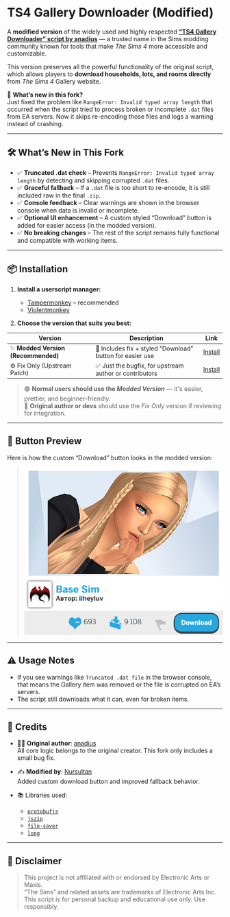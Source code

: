 # TS4 Gallery Downloader (Modified)

A **modified version** of the widely used and highly respected [**“TS4 Gallery Downloader” script by anadius**](https://anadius.su/sims-4-gallery-downloader) — a trusted name in the Sims modding community known for tools that make *The Sims 4* more accessible and customizable.

This version preserves all the powerful functionality of the original script, which allows players to **download households, lots, and rooms directly** from *The Sims 4* Gallery website.

🔧 **What’s new in this fork?**  
Just fixed the problem like `RangeError: Invalid typed array length` that occurred when the script tried to process broken or incomplete `.dat` files from EA servers. Now it skips re-encoding those files and logs a warning instead of crashing.

---

## 🛠️ What’s New in This Fork

- ✅ **Truncated .dat check** – Prevents `RangeError: Invalid typed array length` by detecting and skipping corrupted `.dat` files.
- ✅ **Graceful fallback** – If a `.dat` file is too short to re-encode, it is still included raw in the final `.zip`.
- ✅ **Console feedback** – Clear warnings are shown in the browser console when data is invalid or incomplete.
- ✅ **Optional UI enhancement** – A custom styled “Download” button is added for easier access (in the modded version).
- ✅ **No breaking changes** – The rest of the script remains fully functional and compatible with working items.

---

## 📦 Installation

1. **Install a userscript manager:**
   - [Tampermonkey](https://tampermonkey.net/) – recommended
   - [Violentmonkey](https://violentmonkey.github.io/)

2. **Choose the version that suits you best:**

| Version | Description | Link |
|--------|-------------|------|
| ✨ **Modded Version (Recommended)** | 🧩 Includes fix + styled “Download” button for easier use | [Install](https://raw.githubusercontent.com/nrksu1tan/TS4-gallery-downloader/main/sims-4-gallery-downloader-modded.user.js) |
| ⚙️ Fix Only (Upstream Patch) | ✅ Just the bugfix, for upstream author or contributors | [Install](https://raw.githubusercontent.com/nrksu1tan/TS4-gallery-downloader/main/sims-4-gallery-downloader-fixed.user.js) |

> 🟢 **Normal users should use the *Modded Version*** — it's easier, prettier, and beginner-friendly.  
> 🧠 **Original author or devs** should use the *Fix Only* version if reviewing for integration.

---

## 📸 Button Preview

Here is how the custom “Download” button looks in the modded version:


> ![image](https://raw.githubusercontent.com/nrksu1tan/TS4-gallery-downloader/refs/heads/main/assets/demo.png)
> 




---

## ⚠️ Usage Notes

- If you see warnings like `Truncated .dat file` in the browser console, that means the Gallery item was removed or the file is corrupted on EA’s servers.
- The script still downloads what it can, even for broken items.

---

## 🙏 Credits

- 👨‍💻 **Original author**: [anadius](https://github.com/anadius)  
  All core logic belongs to the original creator. This fork only includes a small bug fix.
- ✍️ **Modified by**: [Nursultan](https://github.com/nrksu1tan)  
  Added custom download button and improved fallback behavior.

- 📚 Libraries used:  
  - [`protobufjs`](https://www.npmjs.com/package/protobufjs)  
  - [`jszip`](https://www.npmjs.com/package/jszip)  
  - [`file-saver`](https://www.npmjs.com/package/file-saver)  
  - [`long`](https://www.npmjs.com/package/long)

---

## 📜 Disclaimer

> This project is not affiliated with or endorsed by Electronic Arts or Maxis.  
> “The Sims” and related assets are trademarks of Electronic Arts Inc.  
> This script is for personal backup and educational use only. Use responsibly.
